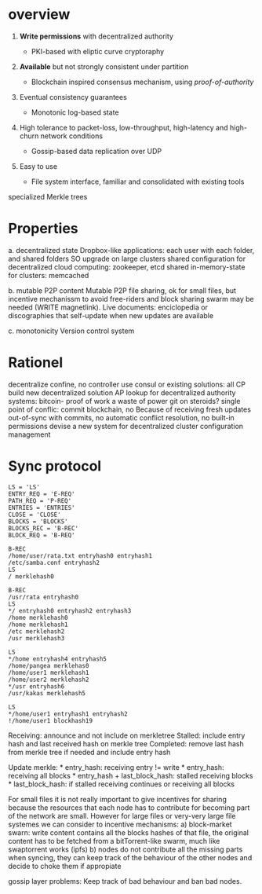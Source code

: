 overview
========

1. **Write permissions** with decentralized authority
    * PKI-based with eliptic curve cryptoraphy

2. **Available** but not strongly consistent under partition
    * Blockchain inspired consensus mechanism, using *proof-of-authority*

3. Eventual consistency guarantees
    * Monotonic log-based state

4. High tolerance to packet-loss, low-throughput, high-latency and high-churn network conditions
    * Gossip-based data replication over UDP

5. Easy to use
    * File system interface, familiar and consolidated with existing tools

specialized Merkle trees

Properties
==========
a. decentralized state
    Dropbox-like applications: each user with each folder, and shared folders
    SO upgrade on large clusters
    shared configuration for decentralized cloud computing: zookeeper, etcd
    shared in-memory-state for clusters: memcached

b. mutable P2P content
    Mutable P2P file sharing, ok for small files, but incentive mechanissm to avoid free-riders and block sharing swarm may be needed (WRITE magnetlink).
    Live documents: enciclopedia or discographies that self-update when new updates are available

c. monotonicity
    Version control system


Rationel
========

decentralize confine, no controller
use consul or existing solutions: all CP
build new decentralized solution AP
lookup for decentralized authority systems: bitcoin- proof of work a waste of power
git on steroids? single point of conflic: commit blockchain, no Because of receiving fresh updates out-of-sync with commits, no automatic conflict resolution, no built-in permissions
devise a new system for decentralized cluster configuration management



Sync protocol
=============
    LS = 'LS'
    ENTRY_REQ = 'E-REQ'
    PATH_REQ = 'P-REQ'
    ENTRIES = 'ENTRIES'
    CLOSE = 'CLOSE'
    BLOCKS = 'BLOCKS'
    BLOCKS_REC = 'B-REC'
    BLOCK_REQ = 'B-REQ'
    
    B-REC
    /home/user/rata.txt entryhash0 entryhash1
    /etc/samba.conf entryhash2
    LS
    / merklehash0
    
    B-REC
    /usr/rata entryhash0
    LS
    */ entryhash0 entryhash2 entryhash3
    /home merklehash0
    /home merklehash1
    /etc merklehash2
    /usr merklehash3
    
    LS
    */home entryhash4 entryhash5
    /home/pangea merklehas0
    /home/user1 merklehash1
    /home/user2 merklehash2
    */usr entryhash6
    /usr/kakas merklehash5
    
    LS
    */home/user1 entryhash1 entryhash2
    !/home/user1 blockhash19



Receiving: announce and not include on merkletree
Stalled: include entry hash and last received hash on merkle tree
Completed: remove last hash from merkle tree if needed and include entry hash


Update merkle:
    * entry_hash: receiving entry != write
    * entry_hash: receiving all blocks
    * entry_hash + last_block_hash: stalled receiving blocks
    * last_block_hash: if stalled receiving continues or receiving all blocks


For small files it is not really important to give incentives for sharing because the resources that each node has to contribute for becoming part of the network are small. However for large files or very-very large file systemes we can consider to incentive mechanisms:
    a) block-market swarn: write content contains all the blocks hashes of that file, the original content has to be fetched from a bitTorrent-like swarm, much like swaptorrent works (ipfs)
    b) nodes do not contribute all the missing parts when syncing, they can keep track of the behaviour of the other nodes and decide to choke them if appropiate


gossip layer problems: Keep track of bad behaviour and ban bad nodes.

